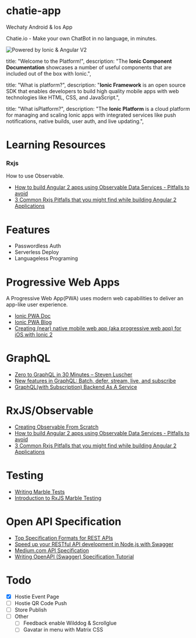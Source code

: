 # chatie-app
Wechaty Android &amp; Ios App

Chatie.io - Make your own ChatBot in no language, in minutes.

![Powered by Ionic & Angular V2](https://ionicframework.com/img/blog/ionic-angular-v2.jpg "Powered by Ionic & Angular V2")

title: "Welcome to the Platform!",
description: "The <b>Ionic Component Documentation</b> showcases a number of useful components that are included out of the box with Ionic.",

title: "What is platform?",
description: "<b>Ionic Framework</b> is an open source SDK that enables developers to build high quality mobile apps with web technologies like HTML, CSS, and JavaScript.",

title: "What isPlatform?",
description: "The <b>Ionic Platform</b> is a cloud platform for managing and scaling Ionic apps with integrated services like push notifications, native builds, user auth, and live updating.",


# Learning Resources

### Rxjs

How to use Observable.

* [How to build Angular 2 apps using Observable Data Services - Pitfalls to avoid](http://blog.angular-university.io/how-to-build-angular2-apps-using-rxjs-observable-data-services-pitfalls-to-avoid/)
* [3 Common Rxjs Pitfalls that you might find while building Angular 2 Applications](http://blog.angular-university.io/angular-2-rxjs-common-pitfalls/)

# Features

* Passwordless Auth
* Serverless Deploy
* Languageless Programing

# Progressive Web Apps

A Progressive Web App(PWA) uses modern web capabilities to deliver an app-like user experience.

* [Ionic PWA Doc](http://ionicframework.com/docs/v2/resources/progressive-web-apps/)
* [Ionic PWA Blog](http://blog.ionic.io/navigating-the-world-of-progressive-web-apps-with-ionic-2/)
* [Creating (near) native mobile web app (aka progressive web app) for iOS with Ionic 2](https://technology.amis.nl/2016/08/16/creating-near-native-mobile-web-app-aka-progressive-web-app-for-ios-with-ionic-2/)

# GraphQL

* [Zero to GraphQL in 30 Minutes – Steven Luscher](https://www.youtube.com/watch?v=UBGzsb2UkeY)
* [New features in GraphQL: Batch, defer, stream, live, and subscribe](https://dev-blog.apollodata.com/new-features-in-graphql-batch-defer-stream-live-and-subscribe-7585d0c28b07#.tzc669fjv)
* [GraphQL(with Subscription) Backend As A Service](https://scaphold.io/)

# RxJS/Observable

* [Creating Observable From Scratch](https://egghead.io/lessons/rxjs-creating-observable-from-scratch)
* [How to build Angular 2 apps using Observable Data Services - Pitfalls to avoid](http://blog.angular-university.io/how-to-build-angular2-apps-using-rxjs-observable-data-services-pitfalls-to-avoid/)
* [3 Common Rxjs Pitfalls that you might find while building Angular 2 Applications](http://blog.angular-university.io/angular-2-rxjs-common-pitfalls/)

# Testing

* [Writing Marble Tests](https://github.com/ReactiveX/rxjs/blob/master/doc/writing-marble-tests.md)
* [Introduction to RxJS Marble Testing](https://egghead.io/lessons/rxjs-introduction-to-rxjs-marble-testing)

# Open API Specification

* [Top Specification Formats for REST APIs](http://nordicapis.com/top-specification-formats-for-rest-apis/)
* [Speed up your RESTful API development in Node.js with Swagger](https://scotch.io/tutorials/speed-up-your-restful-api-development-in-node-js-with-swagger)
* [Medium.com API Specification](https://github.com/amardeshbd/medium-api-specification)
* [Writing OpenAPI (Swagger) Specification Tutorial](https://apihandyman.io/writing-openapi-swagger-specification-tutorial-part-1-introduction/)

# Todo

* [x] Hostie Event Page
* [ ] Hostie QR Code Push
* [ ] Store Publish
* [ ] Other
  - [ ] Feedback enable Wilddog & Scrollglue
  - [ ] Gavatar in menu with Matrix CSS
